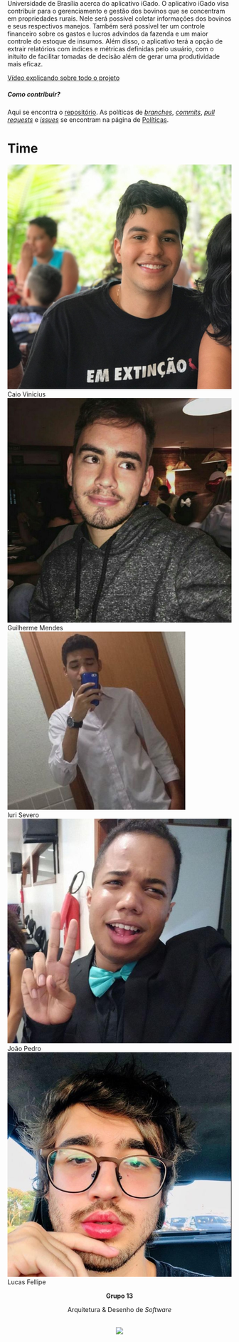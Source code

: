 
<div class="protype" style="margin-top:-128px">
  <div class="row">
    <div class="col-sm">
  
  ##### iGado

  Repositório destinado à disciplina de Arquitetura & Desenho de <i>Software</i> da Universidade de Brasília acerca do aplicativo iGado. O aplicativo iGado visa contribuir para o gerenciamento e gestão dos bovinos que se concentram em propriedades rurais. Nele será possível coletar informações dos bovinos e seus respectivos manejos. Também será possível ter um controle financeiro sobre os gastos e lucros advindos da fazenda e um maior controle do estoque de insumos. Além disso, o aplicativo terá a opção de extrair relatórios com índices e métricas definidas pelo usuário, com o inituito de facilitar tomadas de decisão além de gerar uma produtividade mais eficaz.

[Vídeo explicando sobre todo o projeto](https://youtu.be/ixYGB5ssLQs)

  ##### Como contribuir?

  Aqui se encontra o [repositório](https://github.com/UnBArqDsw/2020.1_G13_Projeto). As políticas de [<i>branches</i>](/docs/Policies/Branches.md), [<i>commits</i>](/docs/Policies/Commits.md), [<i>pull requests</i>](/docs/Policies/PullRequests.md) e [<i>issues</i>](/docs/Policies/Issues.md) se encontram na página de [Políticas](/docs/Policies/Policies.md).
    </div>
  
  </div>
<div>




<h1 class="display-1 sub-title2">Time</h1>

<div class="container">
  <div class="row">
    <div class="col-sm container-img">
    <img src="docs/Assets/Img/Product/Team/CaioVinicius.jpg" alt="Caio Vinicius" class="img-thumbnail image">
            <div class="middle">
              <div class="text">
                Caio Vinicius
              </div>
            </div>
    </div>
    <div class="col-sm container-img">
    <img src="docs/Assets/Img/Product/Team/GuilhermeMendes.jpg" alt="Guilherme Mendes" class="img-thumbnail image">  
          <div class="middle">
            <div class="text">
              Guilherme Mendes
            </div>
          </div>
    </div>
    <div class="col-sm container-img">
    <img src="docs/Assets/Img/Product/Team/IuriSevero.jpg" alt="Iuri Severo" class="img-thumbnail image">
        <div class="middle">
          <div class="text">
            Iuri Severo
          </div>
        </div>
    </div>
  </div>
  <div class="row">
    <div class="col-sm container-img">
    <img src="docs/Assets/Img/Product/Team/JoaoPedro.jpg" alt="João Pedro" class="img-thumbnail image">
        <div class="middle">
          <div class="text">
            João Pedro
          </div>
        </div>
    </div>    
    <div class="col-sm container-img">
    <img src="docs/Assets/Img/Product/Team/LucasFellipe.jpg" alt="Lucas Fellipe" class="img-thumbnail image">
        <div class="middle">
            <div class="text">
              Lucas Fellipe
            </div>
        </div>
    </div>
  <div class="col-sm">
    </div>
  </div>
</div>

<p align="center"><b>Grupo 13</b></p>
<p align="center">Arquitetura & Desenho de <i>Software</i> <br /><br />
<p align="center"><a href="https://fga.unb.br" target="_blank"><img width="230"src="https://4.bp.blogspot.com/-0aa6fAFnSnA/VzICtBQgciI/AAAAAAAARn4/SxVsQPFNeE0fxkCPVgMWbhd5qIEAYCMbwCLcB/s1600/unb-gama.png"></a></p>
</p>
